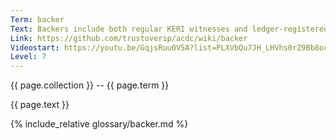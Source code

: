 ```yaml
---
Term: backer
Text: Backers include both regular KERI witnesses and ledger-registered backers
Link: https://github.com/trustoverip/acdc/wiki/backer
Videostart: https://youtu.be/GqjsRuu0V5A?list=PLXVbQu7JH_LHVhs0rZ9Bb8ocyKlPljkaG&t=27m48s
Level: 7
---
```


{{ page.collection }} -- {{ page.term }}

   {{ page.text }}

{% include_relative glossary/backer.md %}
